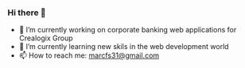 <!-- **marcfs31/marcfs31** is a ✨ _special_ ✨ repository because its `README.md` (this file) appears on your GitHub profile. -->

### Hi there 👋

- 🔭 I’m currently working on corporate banking web applications for Crealogix Group
- 🌱 I’m currently learning new skils in the web development world
- 📫 How to reach me: marcfs31@gmail.com
